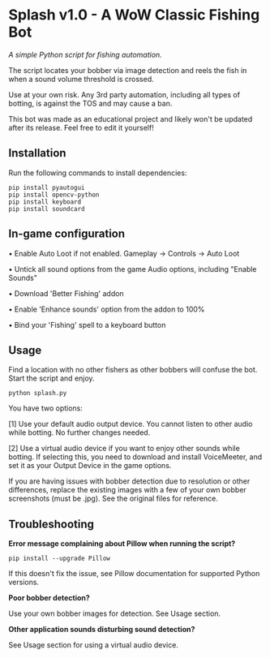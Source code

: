 # Splash v1.0 - A WoW Classic Fishing Bot

*A simple Python script for fishing automation.*

The script locates your bobber via image detection and reels the fish in when a sound volume threshold is crossed.

Use at your own risk. Any 3rd party automation, including all types of botting, is against the TOS and may cause a ban.

This bot was made as an educational project and likely won't be updated after its release. Feel free to edit it yourself!


## Installation

Run the following commands to install dependencies:

```
pip install pyautogui
pip install opencv-python
pip install keyboard
pip install soundcard
```

## In-game configuration

• Enable Auto Loot if not enabled. Gameplay -> Controls -> Auto Loot

• Untick all sound options from the game Audio options, including "Enable Sounds"

• Download 'Better Fishing' addon

• Enable 'Enhance sounds' option from the addon to 100%

• Bind your 'Fishing' spell to a keyboard button


## Usage

Find a location with no other fishers as other bobbers will confuse the bot. Start the script and enjoy.
```
python splash.py
```

You have two options: 

[1] Use your default audio output device. You cannot listen to other audio while botting. No further changes needed.

[2] Use a virtual audio device if you want to enjoy other sounds while botting. If selecting this, you need to download and install VoiceMeeter, and set it as your Output Device in the game options.


If you are having issues with bobber detection due to resolution or other differences, replace the existing images with a few of your own bobber screenshots (must be .jpg). See the original files for reference.


## Troubleshooting

**Error message complaining about Pillow when running the script?**

```
pip install --upgrade Pillow
```
If this doesn't fix the issue, see Pillow documentation for supported Python versions.


**Poor bobber detection?**

Use your own bobber images for detection. See Usage section.


**Other application sounds disturbing sound detection?**

See Usage section for using a virtual audio device.
